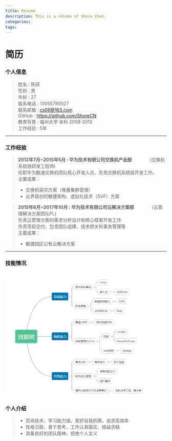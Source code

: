 ```yaml
---
title: Resume
description: This is a resume of Shore Chen.
categories:
tags:
---
```


# 简历

### 个人信息
> 姓名 : 陈硕  
> 性别 : 男  
> 年龄 : 27  
> 联系电话 : 13055790027  
> 联系邮箱 : cs06@163.com  
> GitHub : https://github.com/ShoreCN  
> 教育背景 : 福州大学 本科 2008-2012  
> 工作经验 : 5年  

---
### 工作经验
> **2012年7月~2015年5月 : 华为技术有限公司交换机产品部**　　　　(交换机系统层研发工程师)  
> 任职华为数通交换机团队核心开发人员，负责交换机系统层开发工作。  
> 主要成果：
> - 交换机容灾方案（堆叠集群管理）
> - 业界首创的敏捷架构、虚拟化技术（SVF）方案
  
> **2015年6月~2017年10月 : 华为技术有限公司云解决方案部**　　　　(云管理解决方案团队PL)  
> 负责云管理方案的需求分析设计和核心框架开发工作  
> 负责项目交付，包含团队组建、技术把关和事务管理等  
> 主要成果：  
> - 敏捷园区公有云解决方案  
---
### 技能情况
![](https://github.com/ShoreCN/Resume/blob/master/img/skill1113.jpg?raw=true)
---
### 个人介绍
> - 崇尚技术，学习能力强，爱好自我折腾，追求高效率  
> - 性格沉稳，善于思考，工作认真踏实、精益求精  
> - 具备良好的团队精神，拒绝个人主义  

